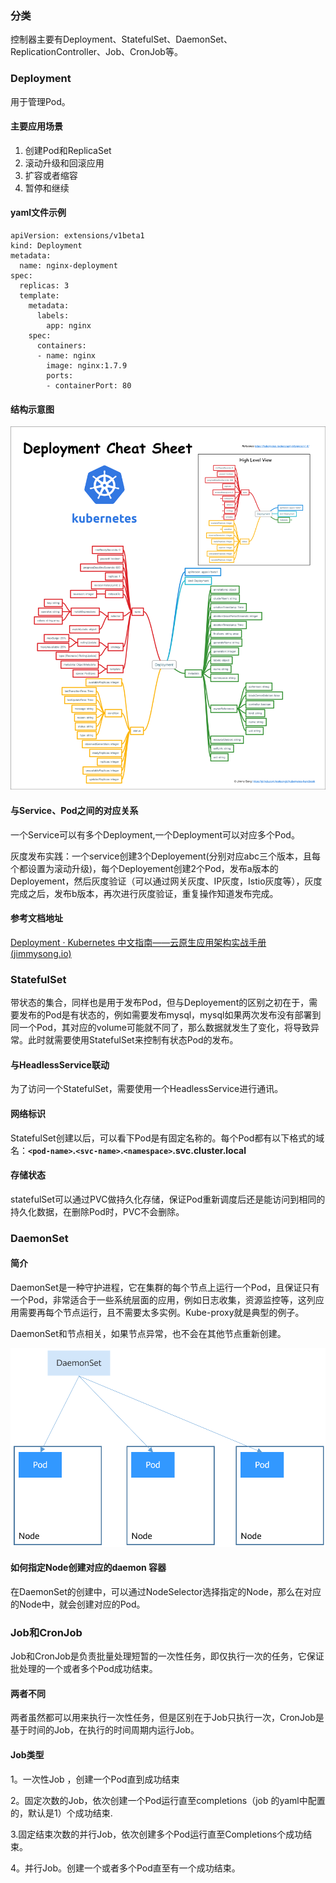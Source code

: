 ### 分类

控制器主要有Deployment、StatefulSet、DaemonSet、ReplicationController、Job、CronJob等。

### Deployment

用于管理Pod。

#### 主要应用场景

1. 创建Pod和ReplicaSet
2. 滚动升级和回滚应用
3. 扩容或者缩容
4. 暂停和继续

#### yaml文件示例

```
apiVersion: extensions/v1beta1
kind: Deployment
metadata:
  name: nginx-deployment
spec:
  replicas: 3
  template:
    metadata:
      labels:
        app: nginx
    spec:
      containers:
      - name: nginx
        image: nginx:1.7.9
        ports:
        - containerPort: 80
```

#### 结构示意图

![deployment结构示意图](./deployment-cheatsheet.png)

#### 与Service、Pod之间的对应关系

一个Service可以有多个Deployment,一个Deployment可以对应多个Pod。

灰度发布实践：一个service创建3个Deployement(分别对应abc三个版本，且每个都设置为滚动升级)，每个Deployement创建2个Pod，发布a版本的Deployement，然后灰度验证（可以通过网关灰度、IP灰度，Istio灰度等），灰度完成之后，发布b版本，再次进行灰度验证，重复操作知道发布完成。

#### 参考文档地址

[Deployment · Kubernetes 中文指南——云原生应用架构实战手册 (jimmysong.io)](https://jimmysong.io/kubernetes-handbook/concepts/deployment.html)

### StatefulSet

带状态的集合，同样也是用于发布Pod，但与Deployement的区别之初在于，需要发布的Pod是有状态的，例如需要发布mysql，mysql如果两次发布没有部署到同一个Pod，其对应的volume可能就不同了，那么数据就发生了变化，将导致异常。此时就需要使用StatefulSet来控制有状态Pod的发布。

#### 与HeadlessService联动

为了访问一个StatefulSet，需要使用一个HeadlessService进行通讯。

#### 网络标识

StatefulSet创建以后，可以看下Pod是有固定名称的。每个Pod都有以下格式的域名：**`<pod-name>`.`<svc-name>`.`<namespace>`.svc.cluster.local**

#### 存储状态

statefulSet可以通过PVC做持久化存储，保证Pod重新调度后还是能访问到相同的持久化数据，在删除Pod时，PVC不会删除。

### DaemonSet

#### 简介

DaemonSet是一种守护进程，它在集群的每个节点上运行一个Pod，且保证只有一个Pod，非常适合于一些系统层面的应用，例如日志收集，资源监控等，这列应用需要再每个节点运行，且不需要太多实例。Kube-proxy就是典型的例子。

DaemonSet和节点相关，如果节点异常，也不会在其他节点重新创建。

![daemonset](./daemonSet.png)

#### 如何指定Node创建对应的daemon 容器

在DaemonSet的创建中，可以通过NodeSelector选择指定的Node，那么在对应的Node中，就会创建对应的Pod。


### Job和CronJob

Job和CronJob是负责批量处理短暂的一次性任务，即仅执行一次的任务，它保证批处理的一个或者多个Pod成功结束。

#### 两者不同

两者虽然都可以用来执行一次性任务，但是区别在于Job只执行一次，CronJob是基于时间的Job，在执行的时间周期内运行Job。

#### Job类型

1。一次性Job ，创建一个Pod直到成功结束

2。固定次数的Job，依次创建一个Pod运行直至completions（job 的yaml中配置的，默认是1）个成功结束.

3.固定结束次数的并行Job，依次创建多个Pod运行直至Completions个成功结束。

4。并行Job。创建一个或者多个Pod直至有一个成功结束。

